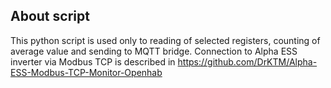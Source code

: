 ## About script
This python script is used only to reading of selected registers, counting of average value and sending to MQTT bridge.
Connection to Alpha ESS inverter via Modbus TCP is described in https://github.com/DrKTM/Alpha-ESS-Modbus-TCP-Monitor-Openhab
